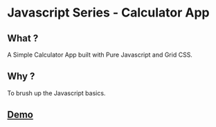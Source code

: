 # Javascript Series - Calculator App


## What ?

A Simple Calculator App built with Pure Javascript and Grid CSS.

## Why ?

To brush up the Javascript basics.

## [Demo](https://jonesxavi.github.io/JS-Series-Calc-App/)
